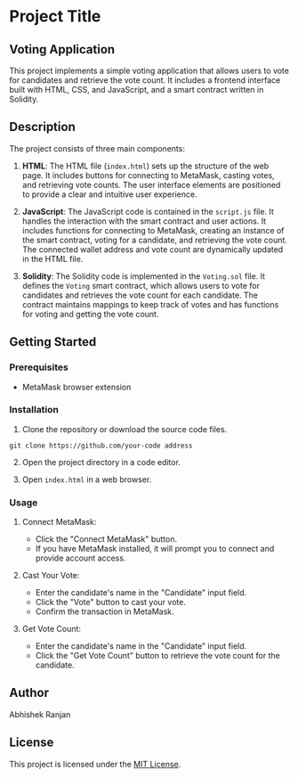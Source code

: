# Project Title
## Voting Application

This project implements a simple voting application that allows users to vote for candidates and retrieve the vote count. It includes a frontend interface built with HTML, CSS, and JavaScript, and a smart contract written in Solidity.

## Description

The project consists of three main components:

1. **HTML**: The HTML file (`index.html`) sets up the structure of the web page. It includes buttons for connecting to MetaMask, casting votes, and retrieving vote counts. The user interface elements are positioned to provide a clear and intuitive user experience.

2. **JavaScript**: The JavaScript code is contained in the `script.js` file. It handles the interaction with the smart contract and user actions. It includes functions for connecting to MetaMask, creating an instance of the smart contract, voting for a candidate, and retrieving the vote count. The connected wallet address and vote count are dynamically updated in the HTML file.

3. **Solidity**: The Solidity code is implemented in the `Voting.sol` file. It defines the `Voting` smart contract, which allows users to vote for candidates and retrieves the vote count for each candidate. The contract maintains mappings to keep track of votes and has functions for voting and getting the vote count.

## Getting Started

### Prerequisites
- MetaMask browser extension

### Installation
1. Clone the repository or download the source code files.
```shell
git clone https://github.com/your-code address
```
2. Open the project directory in a code editor.

3. Open `index.html` in a web browser.

### Usage
1. Connect MetaMask:
   - Click the "Connect MetaMask" button.
   - If you have MetaMask installed, it will prompt you to connect and provide account access.

2. Cast Your Vote:
   - Enter the candidate's name in the "Candidate" input field.
   - Click the "Vote" button to cast your vote.
   - Confirm the transaction in MetaMask.

3. Get Vote Count:
   - Enter the candidate's name in the "Candidate" input field.
   - Click the "Get Vote Count" button to retrieve the vote count for the candidate.

## Author 
Abhishek Ranjan

## License
This project is licensed under the [MIT License](https://opensource.org/licenses/MIT).
